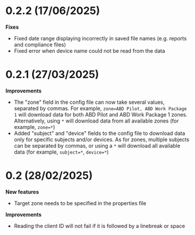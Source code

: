 # 0.2.2 (17/06/2025)

**Fixes**
- Fixed date range displaying incorrectly in saved file names (e.g. reports and compliance files)
- Fixed error when device name could not be read from the data

# 0.2.1 (27/03/2025)

**Improvements**
- The "zone" field in the config file can now take several values, separated by commas. For example, `zone=ABD Pilot, ABD Work Package 1` will download data for both ABD Pilot and ABD Work Package 1 zones. Alternatively, using `*` will download data from all available zones (for example, `zone=*`)
- Added "subject" and "device" fields to the config file to download data only for specific subjects and/or devices. As for zones, multiple subjects can be separated by commas, or using a `*` will download all available data (for example, `subject=*`, `device=*`)

# 0.2 (28/02/2025)

**New features**
- Target zone needs to be specified in the properties file

**Improvements**
- Reading the client ID will not fail if it is followed by a linebreak or space
